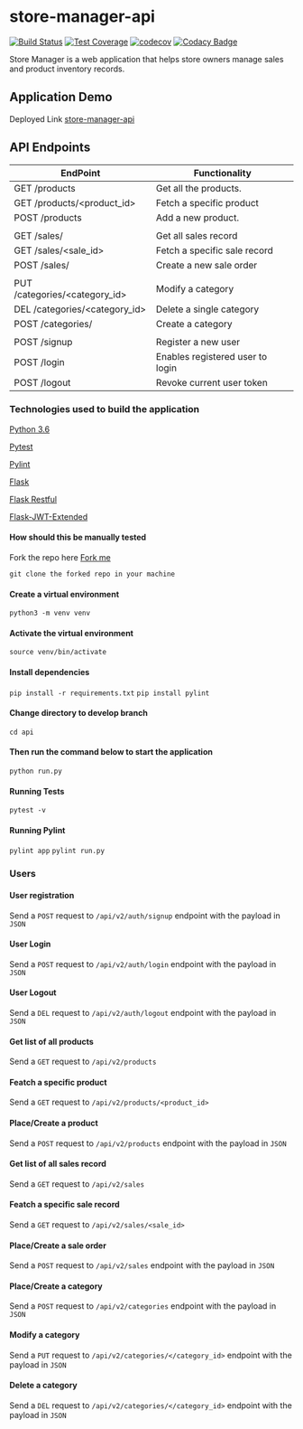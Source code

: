 # store-manager-api

[![Build Status](https://travis-ci.com/danielotieno/store-manager-api.svg?branch=ch-api-161336932)](https://travis-ci.com/danielotieno/store-manager-api)
[![Test Coverage](https://api.codeclimate.com/v1/badges/a6389889a33c56eb0160/test_coverage)](https://codeclimate.com/github/danielotieno/store-manager-api/test_coverage)
[![codecov](https://codecov.io/gh/danielotieno/store-manager-api/branch/ch-api-161336932/graph/badge.svg)](https://codecov.io/gh/danielotieno/store-manager-api)
[![Codacy Badge](https://api.codacy.com/project/badge/Grade/00b0e64ca606433e86c2a51ba46439c4)](https://www.codacy.com/app/danielotieno/store-manager-api?utm_source=github.com&utm_medium=referral&utm_content=danielotieno/store-manager-api&utm_campaign=Badge_Grade)

Store Manager is a web application that helps store owners manage sales and product inventory records.

## Application Demo

Deployed Link [store-manager-api](https://store-manager-app-v1.herokuapp.com)

## API Endpoints

| EndPoint                      | Functionality                    |
| ----------------------------- | -------------------------------- |
| GET /products                 | Get all the products.            |
| GET /products/<product_id>    | Fetch a specific product         |
| POST /products                | Add a new product.               |
|                               |
| GET /sales/                   | Get all sales record             |
| GET /sales/<sale_id>          | Fetch a specific sale record     |
| POST /sales/                  | Create a new sale order          |
|                               |
| PUT /categories/<category_id> | Modify a category                |
| DEL /categories/<category_id> | Delete a single category         |
| POST /categories/             | Create a category                |
|                               |
| POST /signup                  | Register a new user              |
| POST /login                   | Enables registered user to login |
| POST /logout                  | Revoke current user token        |

### Technologies used to build the application

[Python 3.6](https://docs.python.org/3.6/)

[Pytest](https://docs.pytest.org/en/latest/)

[Pylint](https://docs.pylint.org/en/1.6.0/installation.html)

[Flask](http://flask.pocoo.org/)

[Flask Restful](https://flask-restful.readthedocs.io/en/latest/)

[Flask-JWT-Extended](https://flask-jwt-extended.readthedocs.io/en/latest/index.html)

#### How should this be manually tested

Fork the repo here [Fork me](https://github.com/danielotieno/store-manager-api/tree/api)

`git clone the forked repo in your machine`

#### Create a virtual environment

`python3 -m venv venv`

#### Activate the virtual environment

`source venv/bin/activate`

#### Install dependencies

`pip install -r requirements.txt`
`pip install pylint`

#### Change directory to develop branch

`cd api`

#### Then run the command below to start the application

`python run.py`

#### Running Tests

`pytest -v`

#### Running Pylint

`pylint app`
`pylint run.py`

### Users

#### User registration

Send a `POST` request to `/api/v2/auth/signup` endpoint with the payload in `JSON`

#### User Login

Send a `POST` request to `/api/v2/auth/login` endpoint with the payload in `JSON`

#### User Logout

Send a `DEL` request to `/api/v2/auth/logout` endpoint with the payload in `JSON`

#### Get list of all products

Send a `GET` request to `/api/v2/products`

#### Featch a specific product

Send a `GET` request to `/api/v2/products/<product_id>`

#### Place/Create a product

Send a `POST` request to `/api/v2/products` endpoint with the payload in `JSON`

#### Get list of all sales record

Send a `GET` request to `/api/v2/sales`

#### Featch a specific sale record

Send a `GET` request to `/api/v2/sales/<sale_id>`

#### Place/Create a sale order

Send a `POST` request to `/api/v2/sales` endpoint with the payload in `JSON`

#### Place/Create a category

Send a `POST` request to `/api/v2/categories` endpoint with the payload in `JSON`

#### Modify a category

Send a `PUT` request to `/api/v2/categories/</category_id>` endpoint with the payload in `JSON`

#### Delete a category

Send a `DEL` request to `/api/v2/categories/</category_id>` endpoint with the payload in `JSON`
